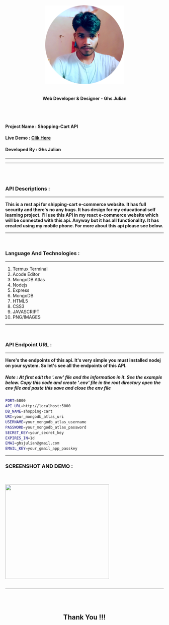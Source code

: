 <center>
<br><br>
<img align="center" src="public/icons/android-chrome-512x512.png" width="250" height="250"><br>
<br>
<h4 align="center">Web Developer & Designer - Ghs Julian</h4>
</br>
</center>

<br>
<h4>Project Name  :  Shopping-Cart API</h4>
<h4>Live Demo     :  <a href="https://bakdif.com" target="_blank"> Clik Here</a>
<h4> Developed By :  Ghs Julian</h4>

--- 
--- 

<br><br>


<h3>API Descriptions : </h3>


---

**This is a rest api for shipping-cart e-commerce website. It has full security and there's no any bugs. It has design for my educational self learning project. I'll use this API in my react e-commerce website which will be connected with this api. Anyway but it has all functionality. It has created using my mobile phone. For more about this api please see below.**

---

<br>

<h3>Language And Technologies : </h3>

---
1. Termux Terminal
2. Acode Editor
3. MongoDB Atlas
4. Nodejs 
5. Express
6. MongoDB
7. HTML5
8. CSS3
9. JAVASCRIPT
10. PNG/IMAGES
---

<br>

<h3>API Endpoint URL : </h3>

---


**Here's the endpoints of this api. It's very simple you must installed nodej on your system. So let's see all the endpoints of this API.**

##### Note : **At first edit the '.env' file and the information in it. See the example below. Copy this code and create '.env' file in the root directory open the env file and paste this save and close the env file**

```bash
PORT=5000
API_URL=http://localhost:5000
DB_NAME=shopping-cart
URI=your_mongodb_atlas_uri
USERNAME=your_mongodb_atlas_username
PASSWORD=your_mongodb_atlas_password
SECRET_KEY=your_secret_key
EXPIRES_IN=1d
EMAI=ghsjulian@gmail.com
EMAIL_KEY=your_gmail_app_passkey

```


---



<h3>SCREENSHOT AND DEMO : </h3><br>

<img align="center" src="src/assets/screenshots/screenshot4.png" width="330" height="300"><br><br>

---


<br><br>
<center>
<h2> Thank You !!! </h2>
</center>
